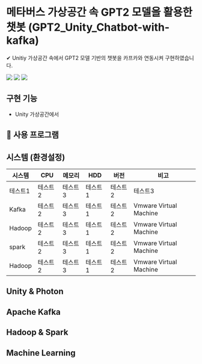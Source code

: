 # 메타버스 가상공간 속 GPT2 모델을 활용한 챗봇 (GPT2_Unity_Chatbot-with-kafka)
✔ Unitiy 가상공간 속에서 GPT2 모델 기반의 챗봇을 카프카와 연동시켜 구현하였습니다.   
   
   <a href="/README.md#unity--photon"><img src="https://img.shields.io/badge/Unity & Photon-a4c5f3?style=flat-square&logo=Unity&logoColor=black"/></a>
   <a href="/README.md#unity--photon"><img src="https://img.shields.io/badge/apache kafka-ff9b3b?style=flat-square&logo=apache kafka&logoColor=black"/></a>
   <a href="/README.md#unity--photon"><img src="https://img.shields.io/badge/python-52c72e?style=flat-square&logo=python&logoColor=black"/></a>


## 구현 기능  
* Unity 가상공간에서 

## 🔨 사용 프로그램   

## 시스템 (환경설정)
|시스템|CPU|메모리|HDD|버전|비고|
|------|---|---|------|---|---|
|테스트1|테스트2|테스트3|테스트1|테스트2|테스트3|
|Kafka|테스트2|테스트3|테스트1|테스트2|Vmware Virtual Machine|
|Hadoop|테스트2|테스트3|테스트1|테스트2|Vmware Virtual Machine|
|spark|테스트2|테스트3|테스트1|테스트2|Vmware Virtual Machine|
|Hadoop|테스트2|테스트3|테스트1|테스트2|Vmware Virtual Machine|
   
## Unity & Photon

## Apache Kafka

## Hadoop & Spark

## Machine Learning
